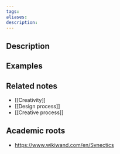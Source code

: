 ```yaml
---
tags: 
aliases: 
description:
---
```


## Description


## Examples 


## Related notes 
- [[Creativity]]
- [[Design process]] 
- [[Creative process]]

## Academic roots
- https://www.wikiwand.com/en/Synectics